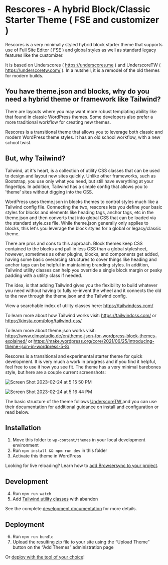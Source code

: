 Rescores - A hybrid Block/Classic Starter Theme ( FSE and customizer )
========

Rescores is a very minimally styled hybrid block starter theme that supports use of Full Site Editor ( FSE ) and global styles as well as standard legacy features like the customizer. 

It is based on Underscores ( https://underscores.me ) and UnderscoreTW ( https://underscoretw.com/ ). In a nutshell, it is a remodel of the old themes for modern builds. 

## You have theme.json and blocks, why do you need a hybrid theme or framework like Tailwind? 

There are layouts where you may want more robust templating ability like that found in classic WordPress themes. Some developers also prefer a more traditional workflow for creating new themes. 

Rescores is a transitional theme that allows you to leverage both classic and modern WordPress theme styles. It has an old school workflow, with a new school twist. 

## But, why Tailwind? 

Tailwind, at it's heart, is a collection of utility CSS classes that can be used to design and layout new sites quickly. Unlike other frameworks, such as Bootstrap, you use only what you need, but still have everything at your fingertips. In addition, Tailwind has a simple config that allows you to 'theme' sites without digging into the CSS. 

WordPress uses theme.json in blocks themes to control styles much like a Tailwind config file. Connecting the two, rescores lets you define your basic styles for blocks and elements like heading tags, anchor tags, etc in the theme.json and then converts that into global CSS that can be loaded via the standard style.css file. While theme.json generally only applies to blocks, this let's you leverage the block styles for a global or legacy/classic theme.

There are pros and cons to this approach. Block themes keep CSS contained to the blocks and pull in less CSS than a global stylesheet, however, sometimes as other plugins, blocks, and components get added, having some basic overarcing structures to cover things like heading and anchor tags can be helpful in maintaining branding styles. In addition, Tailwind utility classes can help you override a single block margin or pesky padding with a utility class if needed.

The idea, is that adding Tailwind gives you the flexibility to build whatever you need without having to fully re-invent the wheel and it connects the old to the new through the theme.json and the Tailwind config.

View a searchable index of utility classes here: https://tailwindcss.com/

To learn more about how Tailwind works visit: https://tailwindcss.com/ or https://kinsta.com/blog/tailwind-css/

To learn more about theme.json works visit: https://www.elmastudio.de/en/theme-json-for-wordpress-block-themes-explained/ or https://make.wordpress.org/core/2021/06/25/introducing-theme-json-in-wordpress-5-8/

Rescores is a transitional and experimental starter theme for quick development. It is very much a work in progress and if you find it helpful, feel free to use it how you see fit. The theme has a very minimal barebones style, but here are a couple current screenshots: 

![Screen Shot 2023-02-24 at 5 15 50 PM](https://user-images.githubusercontent.com/1176945/221328708-82a29c98-0236-4dd9-92df-4dea125f9540.png)

![Screen Shot 2023-02-24 at 5 16 44 PM](https://user-images.githubusercontent.com/1176945/221328712-7b838e08-3711-4266-b433-e17671cb7a2b.png)

The basic structure of the theme follows [ UnderscoreTW ](https://underscoretw.com/) and you can use their documentation for additional guidance on install and configuration or read below. 

## Installation

1. Move this folder to `wp-content/themes` in your local development environment
2. Run `npm install && npm run dev` in this folder
3. Activate this theme in WordPress

Looking for live reloading? Learn how to [add Browsersync to your project](https://underscoretw.com/docs/getting-started/#h-using-browsersync).

## Development

4. Run `npm run watch`
5. Add [Tailwind utility classes](https://tailwindcss.com/docs/utility-first) with abandon

See the complete [development documentation](https://underscoretw.com/docs/tailwind-plugins-npm-commands/) for more details.

## Deployment

6. Run `npm run bundle`
7. Upload the resulting zip file to your site using the “Upload Theme” button on the “Add Themes” administration page

Or [deploy with the tool of your choice](https://underscoretw.com/docs/deployment/#h-other-deployment-options)!
